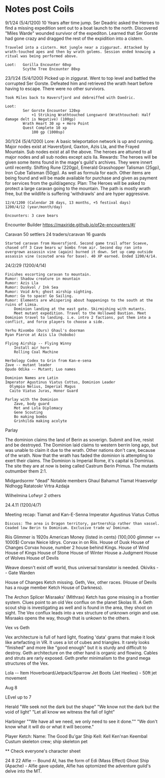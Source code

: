 # Notes post Coils

9/1/24 (5/4/1200)
    10 Years after time jump.
    Ser Deadric asked the Heroes to find a missing expedition sent out to a boat launch to the north.
    Discovered "Miles Warde" wounded survivor of the expediton. Learned that Ser Gorste had gone crazy and dragged the rest of the expidition into a cistern.

    Traveled into a cistern. Hot jungle near a zigguraut. Attacked by wrath-touched apes and then by wrath golems. Session ended knowing a ritual was being performed above.

    Loot:   Gorilla Encounter 60xp
            Scythe Tree Encounter 80xp


23/1/24 (5/4/1200)
    Picked up in ziggurat. Went to top level and battled the corrupted Ser Gorste. Defeated him and retrieved the wrath heart before having to escape. There were no other survivors.

    Took Miles back to Haversfjord and debreiffed with Daedric.

    Loot: 
            Ser Gorste Encounter 120xp
                +1 Striking Wrathtouched Longsword (Wrathtouched: Half damage delt is Negative) (100gp)
            Wrath Heart 30 xp + Hero Point
            Quest Complete 10 xp
                100 gp (1000sp)

30/1/24 (5/4/1200)
    Lore: A basic teleportation network is up and running. Major nodes exist at Haversfjord, Gaxton, Azis Lla, and the Frayed Mountain. Sub nodes exist at all the above. The heroes are attuned to all major nodes and all sub nodes except azis lla.
    Rewards: The heroes will be given some items found in the mage's guild's archives. They were innert until recently. Shifting Rune (220gp), Emerald Grasshopper Talisman (25gp), Iron Cube Talisman (50gp). As well as formula for each. Other items are being found and will be made available for purchase and given as payment for services from the guild/agency.
    Plan: The Heroes will be asked to protect a large caravan going to the mountain. The path is mostly wrath free, but the wildlife is suffering 'withdrawls' and are hyper aggressive.

    12/4/1200 (Calendar 28 days, 13 months, +5 festival days)
    1200/4/12 (year/month/day)

    Encounters: 3 cave bears

Encounter Builder
    https://maxiride.github.io/pf2e-encounters/#/

Caravan
    50 settlers
    24 traders/caravan
    16 guards

    Started caravan from Haversfjord. Second game trail after Scaeve, chased off 3 Cave bears w/ bombs from air. Second day ran into overgrown assassin vine (again) burned it down. Set up camp outside assassin vine (scouted area for base). 40 XP earned. Ended 1200/4/14.

24/2/29 (1200/4/14)

    Finishes escorting caravan to mountain.
    Rumor: Shadow creature in mountain
    Rumor: Azis Lla
    Rumor: Duskvol / Ink Sea
    Rumor: Void Ark; ghost airship sighting.
    Rumor: Go to space! Go Sailing.
    Rumor: Elements are whispering about happenings to the south at the ruins of Limsa. 
        Dominion landing at the east gate. Skirmishing with mutants.
        Meet mutant expedition. Travel to the Hollowed Bastion. Meet Dominion travel to landing. i.e. intro 2 factions, put them into a conflict, and force players to choose a side.

    Yerhu Rivombo (Ours) Ghaul's doorman
    Ryan Pierce at Azis Lla (hobobo)
    
    Flying Airship -- Flying Winny
        Install air horn
        Rolling Coal Machine

    Herbology Codex to Grin from Kan-e-sena
    Zave -- mutant leader
    Opudo Odika -- Mutant; Luo names

    Dominion Names are Latin
    Imperator Agustinus Viatus Cottus, Dominion Leader
      Olympio Nelius, Imperial Magus
      Caito Viatus Juras, Honor Guard

    Parlay with the Dominion 
        Zave, body guard
        Mot and Lola Diplomacy
        Gene Scouting
        Bo making bombs
        Grinhilda making acolyte
    
Parlay

The dominion claims the land of Berin as soverign. Submit and live, resist and be destroyed. The Dominion laid claims to western berrin long ago, but was unable to claim it due to the wrath. Other nations don't care, because of the wrath. Now that the wrath has faded the dominion is attempting to exert their claims. The Dominion is Imperial Rome, it's capital is Dominius. The site they are at now is being called Castrum Berin Primus. The mutants outnumber them 2:1.

Midgardsormr "dead"
Notable members
Ghaul
Bahamut
Tiamat
Hraesvelgr
Nidhogg
Ratatoskr
Vrtra
Azdaja

Wilhelmina
Lofwyr 
2 others

24.4.11 (1200/4/7)

Meeting recap:
    Tiamat and Kan-E-Senna 
    Imperator Agustinus Viatus Cottus

    Discuss: The area is Dragon territory, partnership rather than vassel. Ceaded low Berin to Dominium. Exclusive trade w/ Dominum.

Riis
Glimmer is 1920s American Money (listed in cents) (100,000 glimmer == 1000$)
Corvax Neice Idirys. Corvax in on Riis.
    House of Dusk
    House of Changes
        Corvax house, number 2 house behind Kings.
    House of Wind
    House of Kings
    House of Stone
    House of Winter
    House a Judgment
    House of Wolves
    House of Devils

Weave doesn't exist off world, thus universal translator is needed.
Okiviks -- Gate Warden

House of Changes Ketch missing. 
    Geth, Vex, other races. (House of Devils has a rouge member Ketch House of Darkness).

The Archon Splicer Misraaks' (Mithrax) Ketch has gone missing in a frontier system. Clues point to an old Vex conflux on the planet Skolas III. A Geth scout ship is investigating as well and is found in the area, they shoot on sight. The Vex conflux leads into a vex structure of unknown origin and use. Misraaks opens the way, though that is unkown to the others.

Vex vs Geth

Vex architecture is full of hard light, floating 'data' grams that make it look like artefacting in VR. It uses a lot of cubes and triangles. It rarely looks "finished" and more like "good enough" but it is sturdy and difficult to destroy.
Geth architecture on the other hand is organic and flowing. Cables and struts are rarly exposed. Geth prefer minimalism to the grand mega structures of the Vex.

Lola -- Item
Hoverboard/Jetpack/Sparrow
Jet Boots (Jet Heelies) - 50ft jet movement


Aug 8

LEvel up to 7

Herald
    "We seek not the dark but the shape"
    "We know not the dark but the void of light"
    "Let all know we witness the fall of light"

Harbinger
    ""We have all we need, we only need to see it done.""
    "We don't know what it will do or what it will become."

Player Ketch:
    Name: The Good Bu'gar
    Ship Kell: Kell Ken'nan Keembal
    Custum skeleton crew; ship skeleton pet

** Check everyone's character sheet

24 8 22
Alfie -- Bound AI, has the form of Edi (Mass Effect)
Ghost Ship (Apache) - Alfie gave update, Alfie has optomized the adventure guild's delve into the MT.
 

